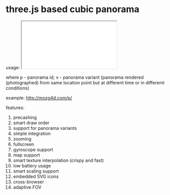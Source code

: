 # three.js based cubic panorama

usage: <iframe src="p.htm?p=2&v=3"></iframe>

where p - panorama id; v - panorama variant (panorama rendered (photographed) from same location point but at different time or in differemt conditions)

example: http://mozg4d.com/p/

features:
1. precashing
2. smart draw order
3. support for panorama variants
4. simple integration
5. zooming
6. fullscreen
7. gyroscope support
8. map support
9. smart texture interpolation (crispy and fast)
10. low battery usage
11. smart scaling support
12. embedded SVG icons
13. cross-browser
14. adaptive FOV

